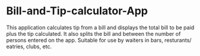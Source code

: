 # Bill-and-Tip-calculator-App
This application calculates tip from a bill and displays the total bill to be paid plus the tip calculated. 
It also splits the bill and between the number of persons entered on the app. 
Suitable for use by waiters in bars, resturants/ eatries, clubs, etc.
